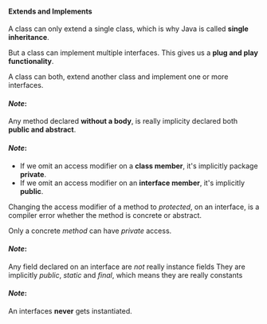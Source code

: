 
#### Extends and Implements

A class can only extend a single class, which is why Java is called **single inheritance**.

But a class can implement multiple interfaces. This gives us a **plug and play functionality**.

A class can both, extend another class and implement one or more interfaces.

#### _Note_: 
Any method declared **without a body**, is really implicity declared both **public and abstract**.

#### _Note_:
- If we omit an access modifier on a **class member**, it's implicitly package **private**.
- If we omit an access modifier on an **interface member**, it's implicitly **public**.


Changing the access modifier of a method to _protected_, on an interface, is a compiler error
whether the method is concrete or abstract.

Only a concrete _method_ can have _private_ access.

#### _Note_:

Any field declared on an interface are _not_ really instance fields
They are implicitly _public_, _static_ and _final_, which means they are really constants

#### _Note_:

An interfaces **never** gets instantiated.
